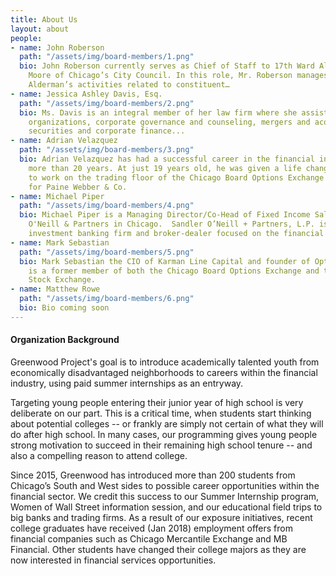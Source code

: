 ```yaml
---
title: About Us
layout: about
people:
- name: John Roberson
  path: "/assets/img/board-members/1.png"
  bio: John Roberson currently serves as Chief of Staff to 17th Ward Alderman David
    Moore of Chicago’s City Council. In this role, Mr. Roberson manages all of the
    Alderman’s activities related to constituent…
- name: Jessica Ashley Davis, Esq.
  path: "/assets/img/board-members/2.png"
  bio: Ms. Davis is an integral member of her law firm where she assists with business
    organizations, corporate governance and counseling, mergers and acquisitions,
    securities and corporate finance...
- name: Adrian Velazquez
  path: "/assets/img/board-members/3.png"
  bio: Adrian Velazquez has had a successful career in the financial industry for
    more than 20 years. At just 19 years old, he was given a life changing opportunity
    to work on the trading floor of the Chicago Board Options Exchange as a runner
    for Paine Webber & Co.
- name: Michael Piper
  path: "/assets/img/board-members/4.png"
  bio: Michael Piper is a Managing Director/Co-Head of Fixed Income Sales at Sandler
    O'Neill & Partners in Chicago.  Sandler O’Neill + Partners, L.P. is a full-service
    investment banking firm and broker-dealer focused on the financial services sector.
- name: Mark Sebastian
  path: "/assets/img/board-members/5.png"
  bio: Mark Sebastian the CIO of Karman Line Capital and founder of Option Pit. He
    is a former member of both the Chicago Board Options Exchange and the American
    Stock Exchange.
- name: Matthew Rowe
  path: "/assets/img/board-members/6.png"
  bio: Bio coming soon
---
```


#### Organization Background

Greenwood Project's goal is to introduce academically talented youth from economically disadvantaged neighborhoods to careers within the financial industry, using paid summer internships as an entryway.

Targeting young people entering their junior year of high school is very deliberate on our part. This is a critical time, when students start thinking about potential colleges -- or frankly are simply not certain of what they will do after high school. In many cases, our programming gives young people strong motivation to succeed in their remaining high school tenure -- and also a compelling reason to attend college.

Since 2015, Greenwood has introduced more than 200 students from Chicago’s South and West sides to possible career opportunities within the financial sector. We credit this success to our Summer Internship program, Women of Wall Street information session, and our educational field trips to big banks and trading firms. As a result of our exposure initiatives, recent college graduates have received (Jan 2018) employment offers from financial companies such as Chicago Mercantile Exchange and MB Financial. Other students have changed their college majors as they are now interested in financial services opportunities.
